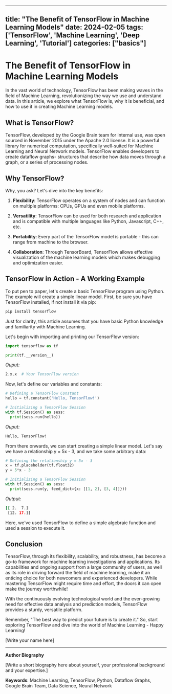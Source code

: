
---
title: "The Benefit of TensorFlow in Machine Learning Models"
date: 2024-02-05
tags: ['TensorFlow', 'Machine Learning', 'Deep Learning', 'Tutorial']
categories: ["basics"]
---


# The Benefit of TensorFlow in Machine Learning Models

In the vast world of technology, TensorFlow has been making waves in the field of Machine Learning, revolutionizing the way we use and understand data. In this article, we explore what TensorFlow is, why it is beneficial, and how to use it in creating Machine Learning models.

## What is TensorFlow?

TensorFlow, developed by the Google Brain team for internal use, was open sourced in November 2015 under the Apache 2.0 license. It is a powerful library for numerical computation, specifically well-suited for Machine Learning and Neural Network models. TensorFlow enables developers to create dataflow graphs- structures that describe how data moves through a graph, or a series of processing nodes.

## Why TensorFlow?

Why, you ask? Let's dive into the key benefits:

1. **Flexibility**: TensorFlow operates on a system of nodes and can function on multiple platforms: CPUs, GPUs and even mobile platforms.

2. **Versatility**: TensorFlow can be used for both research and application and is compatible with multiple languages like Python, Javascript, C++, etc.

3. **Portability**: Every part of the TensorFlow model is portable - this can range from machine to the browser.

4. **Collaboration**: Through TensorBoard, TensorFlow allows effective visualization of the machine learning models which makes debugging and optimization easier.

## TensorFlow in Action - A Working Example

To put pen to paper, let's create a basic TensorFlow program using Python. The example will create a simple linear model. First, be sure you have TensorFlow installed, if not install it via pip:

```bash
pip install tensorflow
```

Just for clarity, this article assumes that you have basic Python knowledge and familiarity with Machine Learning. 

Let's begin with importing and printing our TensorFlow version:

```python
import tensorflow as tf

print(tf.__version__)
```

_Ouput:_ 

```bash
2.x.x  # Your TensorFlow version
```

Now, let's define our variables and constants:

```python
# Defining a TensorFlow Constant
hello = tf.constant('Hello, TensorFlow!')

# Initializing a TensorFlow Session
with tf.Session() as sess:
  print(sess.run(hello))
```

_Ouput:_ 

```bash
Hello, TensorFlow!
```

From there onwards, we can start creating a simple linear model. Let's say we have a relationship y = 5x - 3, and we take some arbitrary data:

```python
# Defining the relationship y = 5x - 3
x = tf.placeholder(tf.float32)
y = 5*x - 3

# Initializing a TensorFlow Session
with tf.Session() as sess:
  print(sess.run(y, feed_dict={x: [[1, 2], [3, 4]]}))
```

_Output:_

```bash
[[ 2.  7.]
 [12. 17.]]
```

Here, we've used TensorFlow to define a simple algebraic function and used a session to execute it.

## Conclusion

TensorFlow, through its flexibility, scalability, and robustness, has become a go-to framework for machine learning investigations and applications. Its capabilities and ongoing support from a large community of users, as well as its role in driving forward the field of machine learning, make it an enticing choice for both newcomers and experienced developers. While mastering TensorFlow might require time and effort, the doors it can open make the journey worthwhile! 

With the continuously evolving technological world and the ever-growing need for effective data analysis and prediction models, TensorFlow provides a sturdy, versatile platform. 

Remember, "The best way to predict your future is to create it." So, start exploring TensorFlow and dive into the world of Machine Learning - Happy Learning!

[Write your name here]

---

**Author Biography**

[Write a short biography here about yourself, your professional background and your expertise.] 

**Keywords**: Machine Learning, TensorFlow, Python, Dataflow Graphs, Google Brain Team, Data Science, Neural Network
